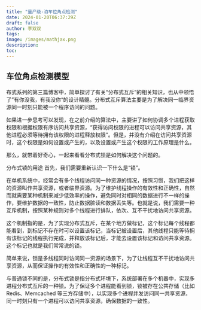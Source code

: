 ```yaml
---
title: "量产级-泊车位角点检测"
date: 2024-01-20T06:37:29Z
draft: false
author: 李双双
tags: 
image: /images/mathjax.png
description:
toc:
---
```



## 车位角点检测模型
布式系列的第三篇博客中，简单探讨了有关“分布式互斥”的相关知识，也从中领悟了”有你没我，有我没你“的设计精髓。分布式互斥算法主要是为了解决同一临界资源同一时刻只能被一个程序访问的问题。

如果进一步思考可以发现，在之前介绍的算法中，主要讲了如何协调多个进程获取权限和根据权限有序访问共享资源，“获得访问权限的进程可以访问共享资源，其他进程必须等待拥有该权限的进程释放权限”。但是，并没有介绍在访问共享资源时，这个权限是如何设置或产生的，以及设置或产生这个权限的工作原理是什么。

那么，就带着好奇心，一起来看看分布式锁是如何解决这个问题的。

分布式锁的用途
首先，我们需要重新认识一下什么是“锁”。

在单机系统中，经常会有多个线程访问同一种资源的情况，按照习惯，我们把这样的资源叫作共享资源，或者临界资源。为了维护线程操作的有效性和正确性，自然而就需要某种机制来减少低效率的操作，避免同时对相同的数据进行不一样的操作，要维护数据的一致性，防止数据脏读和数据丢失等。也就是说，我们需要一种互斥机制，按照某种规则对多个线程进行排队，依次、互不干扰地访问共享资源。

这个机制指的是，为了实现分布式互斥，在某个地方做标记，这个标记每个线程都能看到，到标记不存在时可以设置该标记，当标记被设置后，其他线程只能等待拥有该标记的线程执行完成，并释放该标记后，才能去设置该标记和访问共享资源。这个标记也就是我们常常说的锁。

简单来说，锁是多线程同时访问同一资源的场景下，为了让线程互不干扰地访问共享资源，从而保证操作的有效性和正确性的一种标记。

与普通锁不同的是，分布式锁是指分布式环境下，系统部署在多个机器中，实现多进程分布式互斥的一种锁。为了保证多个进程能看到锁，锁被存在公共存储（比如 Redis、Memcached 等三方存储中），以实现多个进程并发访问同一共享资源，同一时刻只有一个进程可以访问共享资源，确保数据的一致性。

